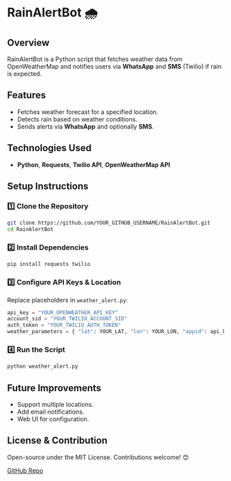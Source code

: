 # RainAlertBot 🌧️

## Overview
RainAlertBot is a Python script that fetches weather data from OpenWeatherMap and notifies users via **WhatsApp** and **SMS** (Twilio) if rain is expected.

## Features
- Fetches weather forecast for a specified location.
- Detects rain based on weather conditions.
- Sends alerts via **WhatsApp** and optionally **SMS**.

## Technologies Used
- **Python**, **Requests**, **Twilio API**, **OpenWeatherMap API**

## Setup Instructions
### 1️⃣ Clone the Repository
```sh
git clone https://github.com/YOUR_GITHUB_USERNAME/RainAlertBot.git
cd RainAlertBot
```

### 2️⃣ Install Dependencies
```sh
pip install requests twilio
```

### 3️⃣ Configure API Keys & Location
Replace placeholders in `weather_alert.py`:
```python
api_key = "YOUR_OPENWEATHER_API_KEY"
account_sid = "YOUR_TWILIO_ACCOUNT_SID"
auth_token = "YOUR_TWILIO_AUTH_TOKEN"
weather_parameters = { "lat": YOUR_LAT, "lon": YOUR_LON, "appid": api_key, "cnt": 4 }
```

### 4️⃣ Run the Script
```sh
python weather_alert.py
```

## Future Improvements
- Support multiple locations.
- Add email notifications.
- Web UI for configuration.

## License & Contribution
Open-source under the MIT License. Contributions welcome! 😊

[GitHub Repo](https://github.com/YOUR_GITHUB_USERNAME/RainAlertBot)

